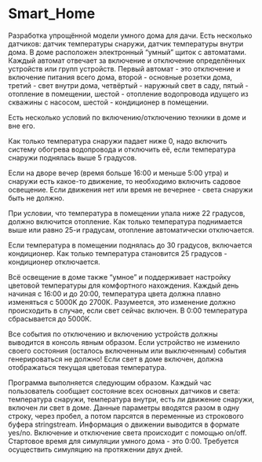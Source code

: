 # Smart_Home
Разработка упрощённой модели умного дома для дачи. Есть несколько датчиков: датчик температуры снаружи, датчик
 температуры внутри дома. В доме расположен электронный “умный” щиток с автоматами. Каждый автомат отвечает за включение
 и отключение определённых устройств или групп устройств. Первый автомат - это отключение и включение питания всего дома,
 второй - основные розетки дома, третий - свет внутри дома, четвёртый - наружный свет в саду, пятый - отопление в помещении,
 шестой - отопление водопровода идущего из скважины с насосом, шестой - кондиционер в помещении.

Есть несколько условий по включению/отключению техники в доме и вне его.

Как только температура снаружи падает ниже 0, надо включить систему обогрева водопровода и отключить её, если температура
 снаружи поднялась выше 5 градусов.

Если на дворе вечер (время больше 16:00 и меньше 5:00 утра) и снаружи есть какое-то движение, то необходимо включить садовое
 освещение. Если движения нет или время не вечернее - света снаружи быть не должно.

При условии, что температура в помещении упала ниже 22 градусов, должно включится отопление. Как только температура поднимается
 выше или равно 25-и градусам, отопление автоматически отключается.

Если температура в помещении поднялась до 30 градусов, включается кондиционер. Как только температура становится 
25 градусов - кондиционер отключается.

Всё освещение в доме также “умное” и поддерживает настройку цветовой температуры для комфортного нахождения. Каждый день начиная 
с 16:00 и до 20:00, температура цвета должна плавно изменяться с 5000K до 2700К. Разумеется, это изменение должно происходить в
 случае, если свет сейчас включен. В 0:00 температура сбрасывается до 5000К.

Все события по отключению и включению устройств должны выводится в консоль явным образом. Если устройство не изменило своего 
состояния (осталось включенным или выключенным) события генерироваться не должно! Если свет в доме включен, должна отображаться
 текущая цветовая температура.

Программа выполняется следующим образом. Каждый час пользователь сообщает состояние всех основных датчиков и света: температура 
снаружи, температура внутри, есть ли движение снаружи, включен ли свет в доме. Данные параметры вводятся разом в одну строку, 
через пробел, а потом парсятся в переменные из строкового буфера stringstream. Информация о движении выводится в формате yes/no.
 Включение и отключение света происходит с помощью on/off. Стартовое время для симуляции умного дома - это 0:00. 
Требуется осуществить симуляцию на протяжении двух дней.
